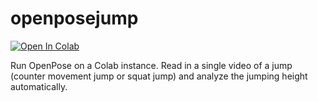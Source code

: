 # openposejump

[![Open In Colab](https://colab.research.google.com/assets/colab-badge.svg)](https://colab.research.google.com/github/footballdaniel/openposejump/blob/main/ExtractPose.ipynb)

Run OpenPose on a Colab instance. Read in a single video of a jump (counter movement jump or squat jump) and analyze the jumping height automatically.
